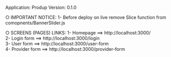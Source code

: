 Application: Produp
Version: 0.1.0

○ IMPORTANT NOTICE:
1- Before deploy on live remove Slice function from comopnents/BannerSlider.js

○ SCREENS (PAGES) LINKS:
1- Homepage ==> http://localhost:3000/ <br>
2- Login form ==> http://localhost:3000/login <br>
3- User form ==> http://localhost:3000/user-form <br>
4- Provider form ==> http://localhost:3000/provider-form <br>

